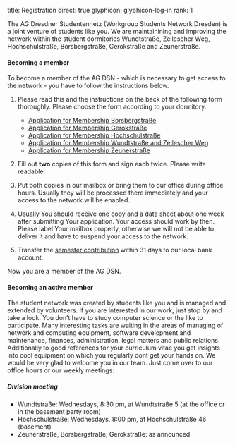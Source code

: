 title: Registration
direct: true
glyphicon: glyphicon-log-in
rank: 1

The AG Dresdner Studentennetz (Workgroup Students Network Dresden) is a joint venture of students like you.
We are maintainining and improving the network within the student dormitories Wundtstraße, Zellescher Weg, Hochschulstraße, Borsbergstraße, Gerokstraße and Zeunerstraße.
#### Becoming a member
To become a member of the AG DSN - which is necessary to get access to the network - you have to follow the instructions below.

1. Please read this and the instructions on the back of the following form thoroughly. Please choose the form according to your dormitory.

    * [Application for Membership Borsbergstraße](/documents/antrag_bor_en.pdf)
    * [Application for Membership Gerokstraße](/documents/antrag_ger_en.pdf)
    * [Application for Membership Hochschulstraße](/documents/antrag_hss_en.pdf)
    * [Application for Membership Wundtstraße and Zellescher Weg](/documents/antrag_wu_en.pdf)
    * [Application for Membership Zeunerstraße](/documents/antrag_zeu_de.pdf)

2. Fill out __two__ copies of this form and sign each twice. Please write readable.
3. Put both copies in our mailbox or bring them to our office during office hours. Usually they will be processed there immediately and your access to the network will be enabled.
4. Usually You should receive one copy and a data sheet about one week after submitting Your application. Your access should work by then. Please label Your mailbox properly, otherwise we will not be able to deliver it and have to suspend your access to the network.
5. Transfer the [semester contribution](/membership/semester_contribution) within 31 days to our local bank account.

Now you are a member of the AG DSN.

#### Becoming an active member
The student network was created by students like you and is managed and extended by volunteers. If you are interested in our work, just stop by and take a look. You don’t have to study computer science or the like to participate.
Many interesting tasks are waiting in the areas of managing of network and computing equipment, software development and maintenance, finances, administration, legal matters and public relations.
Additionally to good references for your curriculum vitae you get insights into cool equipment on which you regularly dont get your hands on.
We would be very glad to welcome you in our team. Just come over to our office hours or our weekly meetings:

##### Division meeting
* Wundtstraße: Wednesdays, 8:30 pm, at Wundtstraße 5 (at the office or in the basement party room)
* Hochschulstraße: Wednesdays, 8:00 pm, at Hochschulstraße 46 (basement)
* Zeunerstraße, Borsbergstraße, Gerokstraße: as announced
